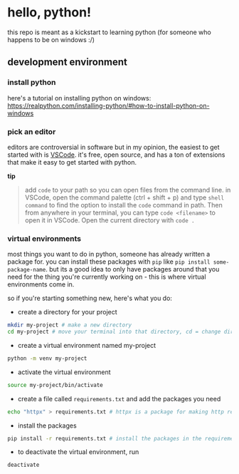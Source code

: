 # hello, python!
this repo is meant as a kickstart to learning python (for someone who happens to be on windows :/)

## development environment

### install python
here's a tutorial on installing python on windows: https://realpython.com/installing-python/#how-to-install-python-on-windows

### pick an editor
editors are controversial in software but in my opinion, the easiest to get started with is [VSCode](https://code.visualstudio.com/). it's free, open source, and has a ton of extensions that make it easy to get started with python.

**tip**
> add `code` to your path so you can open files from the command line. in VSCode, open the command palette (ctrl + shift + p) and type `shell command` to find the option to install the `code` command in path. Then from anywhere in your terminal, you can type `code <filename>` to open it in VSCode. Open the current directory with `code .`

### virtual environments
most things you want to do in python, someone has already written a package for. you can install these packages with `pip` like `pip install some-package-name`. but its a good idea to only have packages around that you need for the thing you're currently working on - this is where virtual environments come in.

so if you're starting something new, here's what you do:
- create a directory for your project
```bash
mkdir my-project # make a new directory
cd my-project # move your terminal into that directory, cd = change directory
```
- create a virtual environment named my-project
```bash
python -m venv my-project
```

- activate the virtual environment
```bash
source my-project/bin/activate
```

- create a file called `requirements.txt` and add the packages you need
```bash
echo "httpx" > requirements.txt # httpx is a package for making http requests
```

- install the packages
```bash
pip install -r requirements.txt # install the packages in the requirements.txt file
```

- to deactivate the virtual environment, run
```bash
deactivate
```